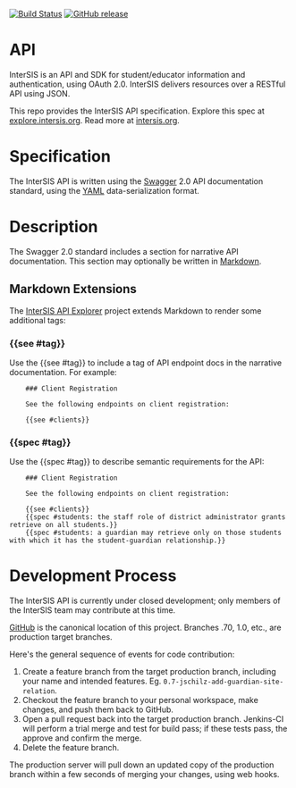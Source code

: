 [![Build Status](https://travis-ci.org/InterSIS/API.svg)](https://travis-ci.org/InterSIS/API)
[![GitHub release](https://img.shields.io/github/release/InterSIS/API.svg)]()

API
===

InterSIS is an API and SDK for student/educator information and authentication, using OAuth 2.0. InterSIS delivers resources over a RESTful API using JSON.

This repo provides the InterSIS API specification. Explore this spec at [explore.intersis.org](https://explore.intersis.org). Read more at [intersis.org](https://intersis.org).

Specification
=============

The InterSIS API is written using the [Swagger](http://swagger.io/) 2.0 API documentation standard, using the [YAML](http://yaml.org/) data-serialization format.

Description
===========

The Swagger 2.0 standard includes a section for narrative API documentation. This section may optionally be written in [Markdown](https://daringfireball.net/projects/markdown/). 

Markdown Extensions
-------------------

The [InterSIS API Explorer](https://github.com/InterSIS/api-explorer) project extends Markdown to render some additional tags:

### {{see #tag}}

Use the {{see #tag}} to include a tag of API endpoint docs in the narrative documentation. For example:

```
    ### Client Registration
    
    See the following endpoints on client registration:
    
    {{see #clients}}
```

### {{spec #tag}}

Use the {{spec #tag}} to describe semantic requirements for the API:

```
    ### Client Registration
    
    See the following endpoints on client registration:
    
    {{see #clients}}
    {{spec #students: the staff role of district administrator grants retrieve on all students.}}
    {{spec #students: a guardian may retrieve only on those students with which it has the student-guardian relationship.}}
```

Development Process
===================

The InterSIS API is currently under closed development; only members of the InterSIS team may contribute at this time. 

[GitHub](https://github.com/InterSIS/API) is the canonical location of this project. Branches .70, 1.0, etc., are production target branches.

Here's the general sequence of events for code contribution:

1. Create a feature branch from the target production branch, including your name and intended features. Eg. `0.7-jschilz-add-guardian-site-relation`.
2. Checkout the feature branch to your personal workspace, make changes, and push them back to GitHub.
3. Open a pull request back into the target production branch. Jenkins-CI will perform a trial merge and test for build pass; if these tests pass, the approve and confirm the merge.
4. Delete the feature branch.

The production server will pull down an updated copy of the production branch within a few seconds of merging your changes, using web hooks.

